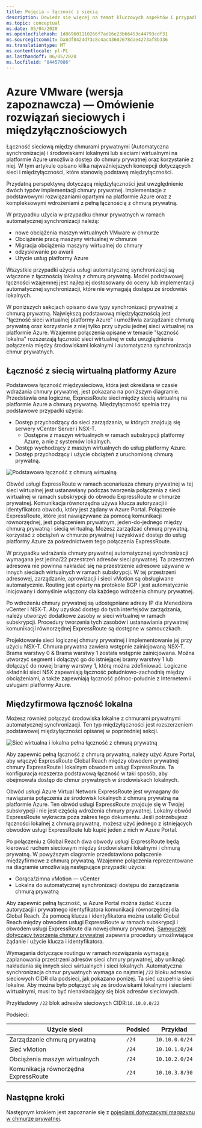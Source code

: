 ```yaml
---
title: Pojęcia — łączność z siecią
description: Dowiedz się więcej na temat kluczowych aspektów i przypadków użycia sieci i połączeń z platformą Azure VMware (Automatyczna synchronizacja)
ms.topic: conceptual
ms.date: 05/04/2020
ms.openlocfilehash: 1d869601110266f7ad16e23b66453c44793cdf31
ms.sourcegitcommit: ba8df8424d73c8c4ac43602678dae4273af8b336
ms.translationtype: MT
ms.contentlocale: pl-PL
ms.lasthandoff: 06/05/2020
ms.locfileid: "84457086"
---
```

# <a name="azure-vmware-solution-avs-preview-networking-and-interconnectivity-concepts"></a>Azure VMware (wersja zapoznawcza) — Omówienie rozwiązań sieciowych i międzyłącznościowych

Łączność sieciową między chmurami prywatnymi (Automatyczna synchronizacja) i środowiskami lokalnymi lub sieciami wirtualnymi na platformie Azure umożliwia dostęp do chmury prywatnej oraz korzystanie z niej. W tym artykule opisano kilka najważniejszych koncepcji dotyczących sieci i międzyłączności, które stanowią podstawę międzyłączności.

Przydatną perspektywą dotyczącą międzyłączności jest uwzględnienie dwóch typów implementacji chmury prywatnej. Implementacje z podstawowymi rozwiązaniami opartymi na platformie Azure oraz z kompleksowymi wdrożeniami z pełną łącznością z chmurą prywatną.

W przypadku użycia w przypadku chmur prywatnych w ramach automatycznej synchronizacji należą:
- nowe obciążenia maszyn wirtualnych VMware w chmurze
- Obciążenie pracą maszyny wirtualnej w chmurze
- Migracja obciążenia maszyny wirtualnej do chmury
- odzyskiwanie po awarii
- Użycie usług platformy Azure

 Wszystkie przypadki użycia usługi automatycznej synchronizacji są włączone z łącznością lokalną z chmurą prywatną. Model podstawowej łączności wzajemnej jest najlepiej dostosowany do oceny lub implementacji automatycznej synchronizacji, które nie wymagają dostępu ze środowisk lokalnych.

W poniższych sekcjach opisano dwa typy synchronizacji prywatnej z chmurą prywatną.  Największą podstawową międzyłącznością jest "łączność sieci wirtualnej platformy Azure" i umożliwia zarządzanie chmurą prywatną oraz korzystanie z niej tylko przy użyciu jednej sieci wirtualnej na platformie Azure. Wzajemne połączenia opisane w temacie "łączność lokalna" rozszerzają łączność sieci wirtualnej w celu uwzględnienia połączenia między środowiskami lokalnymi i automatyczna synchronizacja chmur prywatnych.

## <a name="azure-virtual-network-interconnectivity"></a>Łączność z siecią wirtualną platformy Azure

Podstawowa łączność międzysieciowa, która jest określana w czasie wdrażania chmury prywatnej, jest pokazana na poniższym diagramie. Przedstawia ona logiczne, ExpressRoute sieci między siecią wirtualną na platformie Azure a chmurą prywatną. Międzyłączność spełnia trzy podstawowe przypadki użycia:
- Dostęp przychodzący do sieci zarządzania, w których znajdują się serwery vCenter Server i NSX-T.
    - Dostępne z maszyn wirtualnych w ramach subskrypcji platformy Azure, a nie z systemów lokalnych.
- Dostęp wychodzący z maszyn wirtualnych do usług platformy Azure.
- Dostęp przychodzący i użycie obciążeń z uruchomioną chmurą prywatną.

![Podstawowa łączność z chmurą wirtualną](./media/concepts/adjacency-overview-drawing-single.png)

Obwód usługi ExpressRoute w ramach scenariusza chmury prywatnej w tej sieci wirtualnej jest ustanawiany podczas tworzenia połączenia z sieci wirtualnej w ramach subskrypcji do obwodu ExpressRoute w chmurze prywatnej. Komunikacja równorzędna używa klucza autoryzacji i identyfikatora obwodu, który jest żądany w Azure Portal. Połączenie ExpressRoute, które jest nawiązywane za pomocą komunikacji równorzędnej, jest połączeniem prywatnym, jeden-do-jednego między chmurą prywatną i siecią wirtualną. Możesz zarządzać chmurą prywatną, korzystać z obciążeń w chmurze prywatnej i uzyskiwać dostęp do usług platformy Azure za pośrednictwem tego połączenia ExpressRoute.

W przypadku wdrażania chmury prywatnej automatycznej synchronizacji wymagana jest jedna/22 przestrzeń adresów sieci prywatnej. Ta przestrzeń adresowa nie powinna nakładać się na przestrzenie adresowe używane w innych sieciach wirtualnych w ramach subskrypcji. W tej przestrzeni adresowej, zarządzanie, aprowizacji i sieci vMotion są obsługiwane automatycznie. Routing jest oparty na protokole BGP i jest automatycznie inicjowany i domyślnie włączony dla każdego wdrożenia chmury prywatnej.

Po wdrożeniu chmury prywatnej są udostępniane adresy IP dla Menedżera vCenter i NSX-T. Aby uzyskać dostęp do tych interfejsów zarządzania, należy utworzyć dodatkowe zasoby w sieci wirtualnej w ramach subskrypcji. Procedury tworzenia tych zasobów i ustanawiania prywatnej komunikacji równorzędnej ExpressRoute są dostępne w samouczkach.

Projektowanie sieci logicznej chmury prywatnej i implementowanie jej przy użyciu NSX-T. Chmura prywatna zawiera wstępnie zainicjowaną NSX-T. Brama warstwy 0 & Brama warstwy 1 została wstępnie zainicjowana. Można utworzyć segment i dołączyć go do istniejącej bramy warstwy 1 lub dołączyć do nowej bramy warstwy 1, którą można zdefiniować. Logiczne składniki sieci NSX zapewniają łączność południowo-zachodnią między obciążeniami, a także zapewniają łączność północ-południe z Internetem i usługami platformy Azure. 

## <a name="on-premises-interconnectivity"></a>Międzyfirmowa łączność lokalna

Możesz również połączyć środowiska lokalne z chmurami prywatnymi automatycznej synchronizacji. Ten typ międzyłączności jest rozszerzeniem podstawowej międzyłączności opisanej w poprzedniej sekcji.

![Sieć wirtualna i lokalna pełna łączność z chmurą prywatną](./media/concepts/adjacency-overview-drawing-double.png)

Aby zapewnić pełną łączność z chmurą prywatną, należy użyć Azure Portal, aby włączyć ExpressRoute Global Reach między obwodem prywatnej chmury ExpressRoute i lokalnym obwodem usługi ExpressRoute. Ta konfiguracja rozszerza podstawową łączność w taki sposób, aby obejmowała dostęp do chmur prywatnych w środowiskach lokalnych.

Obwód usługi Azure Virtual Network ExpressRoute jest wymagany do nawiązania połączenia ze środowisk lokalnych z chmurą prywatną na platformie Azure. Ten obwód usługi ExpressRoute znajduje się w Twojej subskrypcji i nie jest częścią wdrożenia chmury prywatnej. Lokalny obwód ExpressRoute wykracza poza zakres tego dokumentu. Jeśli potrzebujesz łączności lokalnej z chmurą prywatną, możesz użyć jednego z istniejących obwodów usługi ExpressRoute lub kupić jeden z nich w Azure Portal.

Po połączeniu z Global Reach dwa obwody usługi ExpressRoute będą kierować ruchem sieciowym między środowiskami lokalnymi i chmurą prywatną. W powyższym diagramie przedstawiono połączenie międzyfirmowe z chmurą prywatną. Wzajemne połączenia reprezentowane na diagramie umożliwiają następujące przypadki użycia:

- Gorąca/zimna vMotion — vCenter
- Lokalna do automatycznej synchronizacji dostępu do zarządzania chmurą prywatną

Aby zapewnić pełną łączność, w Azure Portal można żądać klucza autoryzacji i prywatnego identyfikatora komunikacji równorzędnej dla Global Reach. Za pomocą klucza i identyfikatora można ustalić Global Reach między obwodem usługi ExpressRoute w ramach subskrypcji i obwodem usługi ExpressRoute dla nowej chmury prywatnej. [Samouczek dotyczący tworzenia chmury prywatnej](tutorial-create-private-cloud.md) zapewnia procedury umożliwiające żądanie i użycie klucza i identyfikatora.

Wymagania dotyczące routingu w ramach rozwiązania wymagają zaplanowania przestrzeni adresów sieci chmury prywatnej, aby uniknąć nakładania się innych sieci wirtualnych i sieci lokalnych. Automatyczna synchronizacja chmur prywatnych wymaga co najmniej `/22` bloku adresów sieciowych CIDR dla podsieci, jak pokazano poniżej. Ta sieć uzupełnia sieci lokalne. Aby można było połączyć się ze środowiskami lokalnymi i sieciami wirtualnymi, musi to być nienakładający się blok adresów sieciowych.

Przykładowy `/22` blok adresów sieciowych CIDR:`10.10.0.0/22`

Podsieci:

| Użycie sieci             | Podsieć | Przykład        |
| ------------------------- | ------ | -------------- |
| Zarządzanie chmurą prywatną            | `/24`    | `10.10.0.0/24`   |
| Sieć vMotion       | `/24`    | `10.10.1.0/24`   |
| Obciążenia maszyn wirtualnych | `/24`   | `10.10.2.0/24`   |
| Komunikacja równorzędna ExpressRoute | `/24`    | `10.10.3.8/30`   |

## <a name="next-steps"></a>Następne kroki 

Następnym krokiem jest zapoznanie się z [pojęciami dotyczącymi magazynu w chmurze prywatnej](concepts-storage.md).

<!-- LINKS - external -->
[enable Global Reach]: https://docs.microsoft.com/azure/expressroute/expressroute-howto-set-global-reach

<!-- LINKS - internal -->

